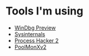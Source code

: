 # Tools I'm using

- [WinDbg Preview](https://www.microsoft.com/en-us/p/windbg-preview/9pgjgd53tn86?activetab=pivot:overviewtab)
- [Sysinternals](https://docs.microsoft.com/en-us/sysinternals/)
- [Process Hacker 2](https://processhacker.sourceforge.io/)
- [PoolMonXv2](https://github.com/zodiacon/PoolMonXv2)
